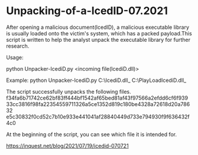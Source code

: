 # Unpacking-of-a-IcedID-07.2021

After opening a malicious document(IcedID), a malicious executable library is usually loaded onto the victim's system, which has a packed payload.This script is written to help the analyst unpack the executable library for further research.

Usage:

python Unpacker-IcediD.py  <incoming file(IcediD.dll)>  <open payload>

Example:
python Unpacker-IcediD.py C:\IcediD.dll_  C:\PlayLoadIcediD.dll_
  
 

The script successfully unpacks the following files.
f34fa6b71742ce62bf83ff444bf1542af65bed81af43f97566a2efdd6cf6f939
33cc3816f98fa22354559711326a5ce1352d819c180be4328a72618d20a78632
e5c30832f0cd52c7b10e933e441041af28840449d733e794930f9f636432f4c0
    
At the beginning of the script, you can see which file it is intended for.

https://inquest.net/blog/2021/07/19/icedid-070721
